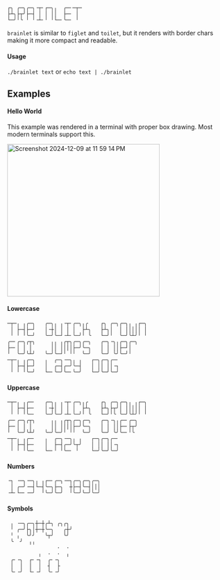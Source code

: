```
┌╮ ╭─╮╭─╮╶┬╴┌─╮╷  ╭─╴─┬─
├┴╮├┬╯├─┤ │ │ ││  ├─╴ │
└─╯╵╰ ╵ ╵╶┴╴╵ ╵└─╴╰─╴ ╵
```

`brainlet` is similar to `figlet` and `toilet`, but it renders with border chars making it more compact and readable.

#### Usage

`./brainlet text` or `echo text | ./brainlet`

## Examples

#### Hello World

This example was rendered in a terminal with proper box drawing. Most modern terminals support this.

<img width="351" alt="Screenshot 2024-12-09 at 11 59 14 PM" src="https://github.com/user-attachments/assets/35769a8b-48ed-4901-a8f3-c84b59f2024b">

#### Lowercase
```
─┬─╷ ╷╭─╮   ╭─╮╷ ╷╶┬╴╭─╮╷╭    ┌╮ ╭─╮╭─╮╷ ╷┌─╮
 │ ├─┤├─┘   │╶┼│ │ │ │  ├┴╮   ├┴╮│  │ │││││ │
 ╵ ╵ ╵╰─╯   ╰─╯╰─┘╶┴╴╰─╯╵ ╰   └─╯╵  ╰─╯╰┴╯╵ ╵
╭─╴╭─╮╭┬╮     ╷╷ ╷╭┬╮╭─╮╭─╮   ╭─╮╶╮╷╭─╮╭─╮
├─╴│ │ │      ││ ││││├─╯╰─╮   │ │ ││├─┘│
╵  ╰─╯╰┴╯   ╰─╯╰─┘╵ ╵╵  ╰─╯   ╰─╯ ╰╯╰─╯╵
─┬─╷ ╷╭─╮   ╷  ╭─╮╶─╮╷ ╷   ┌─╮╭─╮╭─╴
 │ ├─┤├─┘   │  ╭─┤╭─╯╰─┤   │ ││ ││╶┐
 ╵ ╵ ╵╰─╯   └─╴╰─╯╰─╴╰─╯   └─╯╰─╯╰─╯
```

#### Uppercase

```
─┬─╷ ╷╭─╴   ╭─╮╷ ╷╶┬╴╭─╮╷╭    ┌╮ ╭─╮╭─╮╷ ╷┌─╮
 │ ├─┤├─╴   │╶┼│ │ │ │  ├┴╮   ├┴╮├┬╯│ │││││ │
 ╵ ╵ ╵╰─╴   ╰─╯╰─╯╶┴╴╰─╯╵ ╰   └─╯╵╰ ╰─╯╰┴╯╵ ╵
╭─╴╭─╮╭┬╮     ╷╷ ╷╭┬╮╭─╮╭─╮   ╭─╮╶╮╷╭─╴╭─╮
├─╴│ │ │      ││ ││││├─╯╰─╮   │ │ ││├─╴├┬╯
╵  ╰─╯╰┴╯   ╰─╯╰─╯╵ ╵╵  ╰─╯   ╰─╯ ╰╯╰─╴╵╰
─┬─╷ ╷╭─╴   ╷  ╭─╮╶─╮╷ ╷   ┌─╮╭─╮╭─╴
 │ ├─┤├─╴   │  ├─┤╭─╯╰┬╯   │ ││ ││╶┐
 ╵ ╵ ╵╰─╴   └─╴╵ ╵╰─╴ ╵    └─╯╰─╯╰─╯
```

#### Numbers
```
╶┐ ╶─╮╶─╮╷ ╷┌─╴╭─╮╶─┐╭─╮╭─╮╭─╮
 │ ╭─╯╶─┤└─┤╰─╮├─╮  ┼├─┤╰─┤│││
╶┴╴└─╴╶─╯  ╵╰─╯╰─╯  ╵╰─╯╰─╯╰─╯
```

#### Symbols
```
 ╷ ╶─╮╭─╮┼─┼╭┴╮ ╭╮╭╮
 ╵ ╭─╯├╮│┼─┼╰─╮   ╭┼╯
 ╵ ╷  ╰╯╯   ╰┬╯   ╰╯
 ╰  ╯  ╷╷
                ·  ·
          ╷  ·  ·  ╷
 ╭╴╶╮  ┌╴╶┐  ╭╴╶╮
 │  │  │  │  ┤  ├
 ╰╴╶╯  └╴╶┘  ╰╴╶╯
```
